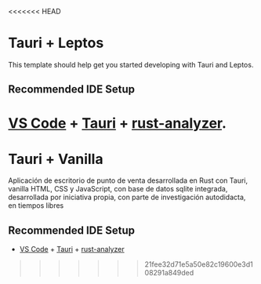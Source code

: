 <<<<<<< HEAD
# Tauri + Leptos

This template should help get you started developing with Tauri and Leptos.

## Recommended IDE Setup

[VS Code](https://code.visualstudio.com/) + [Tauri](https://marketplace.visualstudio.com/items?itemName=tauri-apps.tauri-vscode) + [rust-analyzer](https://marketplace.visualstudio.com/items?itemName=rust-lang.rust-analyzer).
=======
# Tauri + Vanilla

Aplicación de escritorio de punto de venta desarrollada en Rust con Tauri, vanilla HTML, CSS y JavaScript, con base de datos sqlite integrada, desarrollada por iniciativa propia, con parte de investigación autodidacta, en tiempos libres

## Recommended IDE Setup

- [VS Code](https://code.visualstudio.com/) + [Tauri](https://marketplace.visualstudio.com/items?itemName=tauri-apps.tauri-vscode) + [rust-analyzer](https://marketplace.visualstudio.com/items?itemName=rust-lang.rust-analyzer)
>>>>>>> 21fee32d71e5a50e82c19600e3d108291a849ded
